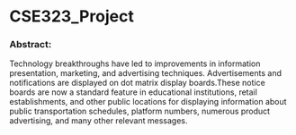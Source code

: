 # CSE323_Project

###  Abstract:
Technology breakthroughs have led to improvements in information presentation, marketing, and 
advertising techniques. Advertisements and notifications are displayed on dot matrix display 
boards.These notice boards are now a standard feature in educational institutions, retail 
establishments, and other public locations for displaying information about public transportation 
schedules, platform numbers, numerous product advertising, and many other relevant messages.
